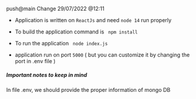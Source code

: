 push@main Change 29/07/2022 @12:11

- Application is written on ```ReactJs``` and need ```node 14``` run properly 

- To build the application command is ```  npm install ```

- To run the application ```  node index.js ```

- application run on port ``` 5000 ``` ( but you can customize it by changing the port in .env file )

##### Important notes to keep in mind 

In file .env, we should provide the proper information of mongo DB
